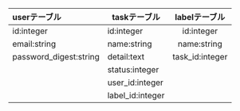 |userテーブル|taskテーブル|labelテーブル|
|:--| --|:--:|
|id:integer|id:integer|id:integer|
|email:string|name:string|name:string|
|password_digest:string|detail:text|task_id:integer|
||status:integer||
||user_id:integer||
||label_id:integer||
